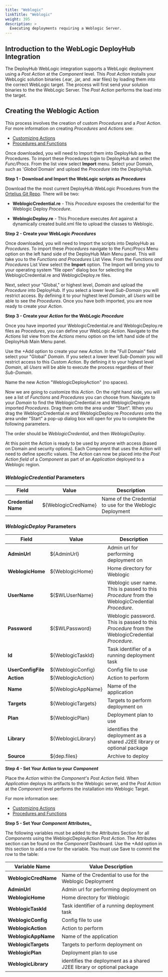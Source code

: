 ```yaml
---
title: "Weblogic"
linkTitle: "Weblogic"
weight: 395
description: >
  Executing deployments requiring a Weblogic Server.
---
```


## Introduction to the WebLogic DeployHub Integration

The DeployHub WebLogic integration supports a WebLogic deployment using a _Post Action_ at the _Component_ level. This _Post Action_  installs your WebLogic solution binaries (.ear, .jar, and .war files) by loading them into the correct WebLogic target.  The process will first send your solution binaries to the the WebLogic Server. The _Post Action_ performs the load into the target.

## Creating the Weblogic Action

This process involves the creation of custom _Procedures_ and a _Post Action_.  For more information on creating _Procedures_ and _Actions_ see:


- [Customizing Actions](/userguide/advanced-features/deployments/2-define-your-actions/)
- [Procedures and Functions](/userguide/advanced-features/deployments/2-define-your-functions-and-procedures/)


Once downloaded, you will need to Import them into DeployHub as the Procedures. To import these Procedures login to DeployHub and select the _Func/Procs_.  From the list view select  **Import** menu. Select your Domain, such as '_Global_ Domain' and upload the _Procedure_ into the DeployHub.

**Step 1 - Download and Import the WebLogic scripts as _Procedures_**

Download the the most current DeployHub WebLogic Procedures from the [Ortelius Git Repo](https://github.com/ortelius/ortelius/blob/master/procedures/). There will be two:

- **WeblogicCredential.re** - This _Procedure_ exposes the credential for the Weblogic Deploy _Procedure_.

- **WeblogicDeploy.re** - This Procedure executes Ant against a dynamically created build.xml file to upload the classes to Weblogic.

**Step 2 - Create your WebLogic _Procedures_**

Once downloaded, you will need to Import the scripts into DeployHub as _Procedures_. To import these _Procedures_ navigate to the _Func/Procs_ Menu option on the left hand side of the DeployHub Main Menu panel. This will take you to the _Functions and Procedures_ List View. From the _Functions and Procedures_ List View select the **Import** option. The Import will bring you to your operating system "file open" dialog box for selecting the WeblogicCredential.re and WeblogicDeploy.re files.

Next, select your "Global," or highest level, _Domain_ and upload the _Procedure_ into DeployHub. If you select a lower level _Sub-Domain_ you will restrict access.  By defining it to your highest level _Domain_, all _Users_ will be able to see the _Procedures_. Once you have both imported, you are now ready to create your _Action_.

**Step 3 - Create your _Action_ for the WebLogic _Procedure_**

Once you have imported your WeblogicCredential.re and WeblogicDeploy.re files as _Procedures_, you can define your WebLogic _Action_. Navigate to the _Actions_ list view from the _Actions_ menu option on the left hand side of the DeployHub Main Menu panel.  

Use the +Add option to create your new _Action_.  In the "Full Domain" field select your "Global" _Domain_. If you select a lower level _Sub-Domain_ you will restrict access to this _Custom Action_.  By defining it to your highest level _Domain_, all _Users_ will be able to execute the process regardless of their _Sub-Domain_.

Name the new Action "WeblogicDeployAction" (no spaces).

Now we are going to customize this _Action_. On the right hand side, you will see a list of _Functions_ and _Procedures_ you can choose from.  Navigate to your _Domain_ to find the WeblogicCredential.re and WeblogicDeploy.re imported _Procedures_.  Drag them onto the area under "Start". When you drag the WeblogicCredential.re and WeblogicDeploy.re  _Procedures_ onto the area under "Start" a pop-up dialog box will open for you to complete the following parameters.

The order should be _WeblogicCredential_, and then _WeblogicDeploy_.

At this point the Action is ready to be used by anyone with access (based on Domain and security options). Each Component that uses the Action will need to define specific values.
The _Action_ can now be placed into the _Post Action field_ of a _Component_ as part of an _Application_ deployed to a Weblogic region.

### _WeblogicCredential_ Parameters

| **Field**           | Value               | Description                                               |
|---------------------|---------------------|-----------------------------------------------------------|
| **Credential Name** | ${WeblogicCredName} | Name of the Credential to use for the Weblogic Deployment |

### _WeblogicDeploy_ Parameters

| **Field**          | Value              | Description                                                                                      |
|--------------------|--------------------|--------------------------------------------------------------------------------------------------|
| **AdminUrl**       | ${AdminUrl}        | Admin url for performing deployment on                                                           |
| **WeblogicHome**   | ${WeblogicHome}    | Home directory for Weblogic                                                                      |
| **UserName**       | ${$WLUserName}     | Weblogic user name.  This is passed to this _Procedure_ from the WeblogicCredential _Procedure_. |
| **Password**       | ${$WLPassword}     | Weblogic password. This is passed to this _Procedure_ from the WeblogicCredential _Procedure_.   |
| **Id**             | ${WeblogicTaskId}  | Task identifier of a running deployment task                                                     |
| **UserConfigFile** | ${WeblogicConfig}  | Config file to use                                                                               |
| **Action**         | ${WeblogicAction}  | Action to perform                                                                                |
| **Name**           | ${WeblogicAppName} | Name of the application                                                                          |
| **Targets**        | ${WeblogicTargets} | Targets to perform deployment on                                                                 |
| **Plan**           | ${WeblogicPlan}    | Deployment plan to use                                                                           |
| **Library**        | ${WeblogicLibrary} | identifies the deployment as a shared J2EE library or optional package                           |
| **Source**         | ${dep.files}       | Archive to deploy                                                                                |

**Step 4 - Set Your _Action_ to your _Component_**

Place the _Action_ within the _Component's Post Action_ field. When _Application_ deploys its artifacts to the Weblogic server, and the  _Post Action_ at the _Component_ level performs the installation into Weblogic Target.

For more information see:

- [Customizing Actions](/userguide/advanced-features/deployments/2-define-your-actions/)
- [Procedures and Functions](/userguide/advanced-features/deployments/2-define-your-functions-and-procedures/)


**Step 5 - Set Your _Component_ Attributes_**

The following variables must be added to the Attributes Section for all  _Components_ using the WeblogicDeployAction _Post Action_.  The Attributes section can be found on the _Component_ Dashboard.  Use the +Add option in this section to add a row for the variable. You must use Save to commit the row to the table:

| Variable Name        | Value Description                                                      |
|----------------------|------------------------------------------------------------------------|
| **WeblogicCredName** | Name of the Credential to use for the Weblogic Deployment              |
| **AdminUrl**         | Admin url for performing deployment on                                 |
| **WeblogicHome**     | Home directory for Weblogic                                            |
| **WeblogicTaskId**   | Task identifier of a running deployment task                           |
| **WeblogicConfig**   | Config file to use                                                     |
| **WeblogicAction**   | Action to perform                                                      |
| **WeblogicAppName**  | Name of the application                                                |
| **WeblogicTargets**  | Targets to perform deployment on                                       |
| **WeblogicPlan**     | Deployment plan to use                                                 |
| **WeblogicLibrary**  | identifies the deployment as a shared J2EE library or optional package |
